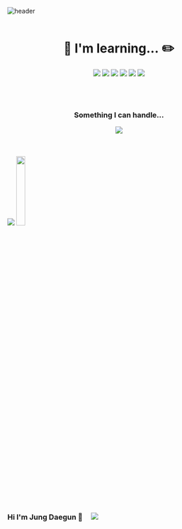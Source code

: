![header](https://capsule-render.vercel.app/api?type=waving&&color=timeGradient&text=Jung%20Daegun&fontColor=F6F6F6&section=footer&fontAlignY=70)
</br>
</br>

<div align="center">

  # :notebook_with_decorative_cover:&nbsp;I'm learning...&nbsp;:pencil2:
  <img src="https://img.shields.io/badge/ Cisco Netacad-1BA0D7?style=flat-square&logo=Cisco&logoColor=white"/>
  <img src="https://img.shields.io/badge/ C language-A8B9CC?style=flat-square&logo=C&logoColor=white"/>
  <img src="https://img.shields.io/badge/ C ++-00599C?style=flat-square&logo=C%2B%2B&logoColor=white"/>
  <img src="https://img.shields.io/badge/ Java-007396?style=flat-square&logo=Java&logoColor=white"/>
  <img src="https://img.shields.io/badge/ Linux-FCC624?style=flat-square&logo=Linux&logoColor=white"/>
  <img src="https://img.shields.io/badge/ Kali-557C94?style=flat-square&logo=Kali Linux&logoColor=white"/>
  </div>
</br>
</br>
</br>

<div align="center">
  
### Something I can handle...
  <img src="https://img.shields.io/badge/Synology DiskStation-B5B5B6?style=flat-square&logo=Synology&logoColor=white"/>
</div>
</br>
</br>
</br>


<img src="https://img.shields.io/badge/Synology DiskStation-B5B5B6?style=flat-square&logo=Synology&logoColor=white"/>
<img src="https://img.shields.io/badge/Synology DiskStation-B5B5B6?style=flat-square&logo=Synology&logoColor=white"/width="20%" height="20%">




### Hi I'm Jung Daegun 👋&nbsp;&nbsp;&nbsp;&nbsp; <a href="mailto:hgy31337@naver.com"><img src="https://img.shields.io/badge/Mail-03C75A?style=flat-square&logo=Naver&logoColor=white"/>
</br>
</br>

